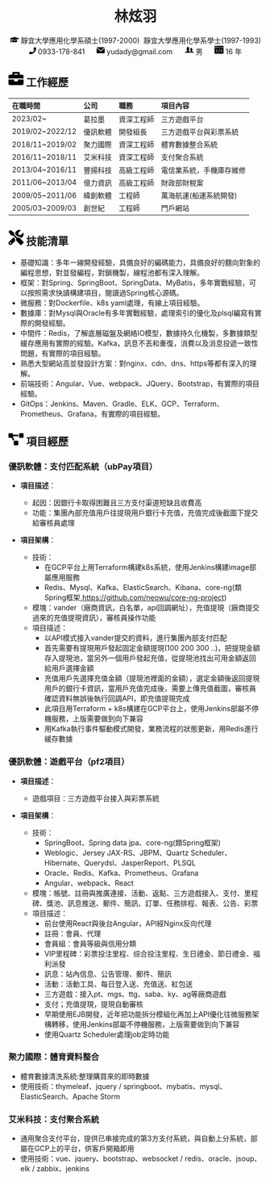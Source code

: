 <center>
    <h1>林炫羽</h1>
    <div>
        <span>
            <img src="assets/graduation-cap-solid.svg" width="18px">
            靜宜大學應用化學系碩士(1997-2000)&nbsp;&nbsp;靜宜大學應用化學系學士(1997-1993)
        </span>
    </div>
    <div>
        <span>
            <img src="assets/phone-solid.svg" width="14px">
            0933-178-841
        </span>
        &nbsp;&nbsp;&nbsp;&nbsp;
        <span>
            <img src="assets/mail-filled-svgrepo-com.svg" width="16px">
            yudady@gmail.com
        </span>
        &nbsp;&nbsp;&nbsp;&nbsp;
        <span>
            <img src="assets/man-and-woman-avatar-svgrepo-com.svg" width="18px">
            男
        </span>
        &nbsp;&nbsp;&nbsp;&nbsp;
        <span><img src="assets/coding-browser-svgrepo-com.svg" width="18px"></span>
        <span>16 年</span>
    </div>
</center>

## <img src="assets/briefcase-solid.svg" width="30px"> 工作經歷

| 在職時間            | 公司   | 職務    | 項目內容         |
|:----------------|:-----|:------|:-------------|
| 2023/02~        | 葛拉墨  | 資深工程師 | 三方遊戲平台       |
| 2019/02~2022/12 | 優訊軟體 | 開發組長  | 三方遊戲平台與彩票系統  |
| 2018/11~2019/02 | 聚力國際 | 資深工程師 | 體育數據整合系統     |
| 2016/11~2018/11 | 艾米科技 | 資深工程師 | 支付聚合系統       |
| 2013/04~2016/11 | 豐揚科技 | 高級工程師 | 電信業系統，手機庫存維修 |
| 2011/06~2013/04 | 億力資訊 | 高級工程師 | 財政部財稅案       |
| 2009/05~2011/06 | 緯創軟體 | 工程師   | 萬海航運(船運系統開發) |
| 2005/03~2009/03 | 創世紀  | 工程師   | 門戶網站         |

## <img src="assets/tools-solid.svg" width="30px"> 技能清單

- 基礎知識：多年一線開發經驗，具備良好的編碼能力，具備良好的麵向對象的編程思想，對並發編程，對鎖機製，線程池都有深入理解。
- 框架：對Spring、SpringBoot、SpringData、MyBatis，多年實戰經驗，可以按照需求快讀構建項目，閱讀過Spring核心源碼。
- 微服務：對Dockerfile、k8s yaml處理，有線上項目經驗。
- 數據庫：對Mysql與Oracle有多年實戰經驗，處理索引的優化及plsql編寫有實際的開發經驗。
- 中間件：Redis，了解底層磁盤及網絡IO模型，數據持久化機製，多數據類型緩存應用有實際的經驗。Kafka，訊息不丟和重復，消費以及消息投遞一致性問題，有實際的項目經驗。
- 熟悉大型網站高並發設計方案：對nginx、cdn、dns、https等都有深入的理解。
- 前端技術：Angular、Vue、webpack、JQuery、Bootstrap，有實際的項目經驗。
- GitOps：Jenkins、Maven、Gradle、ELK、GCP、Terraform、Prometheus、Grafana，有實際的項目經驗。

## <img src="assets/project-diagram-solid.svg" width="30px"> 項目經歷

### 優訊軟體：支付匹配系統（ubPay項目）

* **項目描述**：
    - 起因：因銀行卡取得困難且三方支付渠道短缺且收費高
    - 功能：集團內部充值用戶往提現用戶銀行卡充值，充值完成後截圖下提交給審核員處理

* **項目架構**：
    - 技術：
        - 在GCP平台上用Terraform構建k8s系統，使用Jenkins構建image部屬應用服務
        - Redis、Mysql、Kafka、ElasticSearch、Kibana、core-ng(類Spring框架,https://github.com/neowu/core-ng-project)
    - 模塊：vander（廠商資訊，白名單，api回調網址），充值提現（廠商提交過來的充值提現資訊），審核員操作功能
    - 項目描述：
        - 以API模式接入vander提交的資料，進行集團內部支付匹配
        - 首先需要有提現用戶發起固定金額提現(100 200 300 ..)，把提現金額存入提現池，當另外一個用戶發起充值，從提現池找出可用金額返回給用戶選擇金額
        - 充值用戶先選擇充值金額（提現池裡面的金額），選定金額後返回提現用戶的銀行卡資訊，當用戶充值完成後，需要上傳充值截圖，審核員確認資料無誤後執行回調API，即充值提現完成
        - 此項目用Terraform + k8s構建在GCP平台上，使用Jenkins部屬不停機服務，上版需要做到向下兼容
        - 用Kafka執行事件驅動模式開發，業務流程的狀態更新，用Redis進行緩存數據

### 優訊軟體：遊戲平台（pf2項目）

* **項目描述**：
    - 遊戲項目：三方遊戲平台接入與彩票系統

* **項目架構**：
    - 技術：
        - SpringBoot、Spring data jpa、core-ng(類Spring框架)
        - Weblogic、Jersey JAX-RS、JBPM、Quartz Scheduler、Hibernate、Querydsl、JasperReport、PLSQL
        - Oracle、Redis、Kafka、Prometheus、Grafana
        - Angular、webpack、React
    - 模塊：帳號、註冊與推廣連接、活動、返點、三方遊戲接入、支付、里程碑、獎池、訊息推送、郵件、簡訊、訂單、任務排程、報表、公告、彩票
    - 項目描述：
        - 前台使用React與後台Angular，API經Nginx反向代理
        - 註冊：會員、代理
        - 會員組：會員等級與信用分類
        - VIP里程碑：彩票投注里程、综合投注里程、生日禮金、節日禮金、福利派發
        - 訊息：站內信息、公告管理、郵件、簡訊
        - 活動：活動工具、每日登入送、充值送、紅包送
        - 三方遊戲：接入pt、mgs、ttg、saba、ky、ag等廠商遊戲
        - 支付；充值提現，提現自動審核
        - 早期使用EJB開發，近年把功能拆分模組化再加上API優化往微服務架構轉移，使用Jenkins部屬不停機服務，上版需要做到向下兼容
        - 使用Quartz Scheduler處理job定時功能

### 聚力國際：體育資料整合

- 體育數據清洗系統:整理購買來的即時數據
- 使用技術：thymeleaf、jquery / springboot、mybatis、mysql、ElasticSearch、Apache Storm

### 艾米科技：支付聚合系統

- 通用聚合支付平台，提供已串接完成的第3方支付系統，與自動上分系統，部屬在GCP上的平台，供客戶開箱即用
- 使用技術：vue、jquery、bootstrap、websocket / redis、oracle、jsoup、elk / zabbix、jenkins

